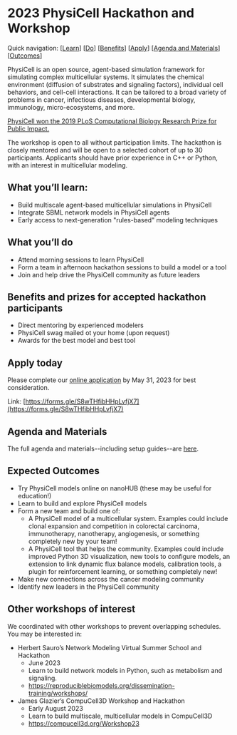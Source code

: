 # 2023 PhysiCell Hackathon and Workshop
Quick navigation: [[Learn](#what-youll-learn)] [[Do](#what-youll-do)] [[Benefits](#benefits-and-prizes-for-accepted-hackathon-participants)] [[Apply](#apply-today)] [[Agenda and Materials](#agenda-and-materials)] [[Outcomes](#expected-outcomes)] 

PhysiCell is an open source, agent-based simulation framework for simulating complex multicellular systems. It simulates the chemical environment (diffusion of substrates and signaling factors), individual cell behaviors, and cell-cell interactions. It can be tailored to a broad variety of problems in cancer, infectious diseases, developmental biology, immunology, micro-ecosystems, and more.

[PhysiCell won the 2019 PLoS Computational Biology Research Prize for Public Impact.](http://collections.plos.org/collection/compbiol-research-prize/)

The workshop is open to all without participation limits. The hackathon is closely mentored and will be open to a selected cohort of up to 30 participants. Applicants should have prior experience in C++ or Python, with an interest in multicellular modeling.

## What you’ll learn: 
* Build multiscale agent-based multicellular simulations in PhysiCell
* Integrate SBML network models in PhysiCell agents
* Early access to next-generation "rules-based" modeling techniques

## What you’ll do
* Attend morning sessions to learn PhysiCell
* Form a team in afternoon hackathon sessions to build a model or a tool
* Join and help drive the PhysiCell community as future leaders

## Benefits and prizes for accepted hackathon participants
* Direct mentoring by experienced modelers
* PhysiCell swag mailed ot your home (upon request)
* Awards for the best model and best tool

## Apply today
Please complete our [online application](https://forms.gle/S8wTHfibHHpLvfjX7) by May 31, 2023 for best consideration. 

Link: [https://forms.gle/S8wTHfibHHpLvfjX7](https://forms.gle/S8wTHfibHHpLvfjX7)

## Agenda and Materials
The full agenda and materials--including setup guides--are [here](agenda.md). 

## Expected Outcomes
* Try PhysiCell models online on nanoHUB (these may be useful for education!)
* Learn to build and explore PhysiCell models
* Form a new team and build one of:
   * A PhysiCell model of a multicellular system. Examples could include clonal expansion and competition in colorectal carcinoma, immunotherapy, nanotherapy, angiogenesis, or something completely new by your team!
   * A PhysiCell tool that helps the community. Examples could include improved Python 3D visualization, new tools to configure models, an extension to link dynamic flux balance models, calibration tools, a plugin for reinforcement learning, or something completely new!
* Make new connections across the cancer modeling community
* Identify new leaders in the PhysiCell community

## Other workshops of interest
We coordinated with other workshops to prevent overlapping schedules. You may be interested in:

* Herbert Sauro’s Network Modeling Virtual Summer School and Hackathon
   * June 2023
   * Learn to build network models in Python, such as metabolism and signaling.
   * https://reproduciblebiomodels.org/dissemination-training/workshops/
*  James Glazier’s CompuCell3D Workshop and Hackathon
   * Early August 2023
   * Learn to build multiscale, multicellular models in CompuCell3D
   * https://compucell3d.org/Workshop23
